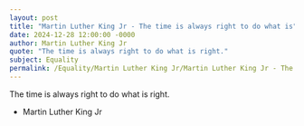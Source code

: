 ```yaml
---
layout: post
title: "Martin Luther King Jr - The time is always right to do what is"
date: 2024-12-28 12:00:00 -0000
author: Martin Luther King Jr
quote: "The time is always right to do what is right."
subject: Equality
permalink: /Equality/Martin Luther King Jr/Martin Luther King Jr - The time is always right to do what is
---
```


The time is always right to do what is right.

- Martin Luther King Jr
